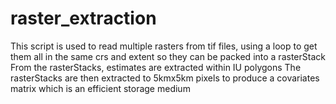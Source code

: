 # raster_extraction

This script is used to read multiple rasters from tif files, 
using a loop to get them all in the same crs and extent so they can be packed into a rasterStack
From the rasterStacks, estimates are extracted within IU polygons
The rasterStacks are then extracted to 5kmx5km pixels to produce a covariates matrix which is an efficient storage medium
